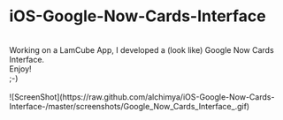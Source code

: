 # iOS-Google-Now-Cards-Interface
<br/>
Working on a LamCube App, I developed a (look like) Google Now Cards Interface.
<br/>
Enjoy!
<br/>
;-)
<br/>
<br/>
![ScreenShot](https://raw.github.com/alchimya/iOS-Google-Now-Cards-Interface-/master/screenshots/Google_Now_Cards_Interface_.gif)
